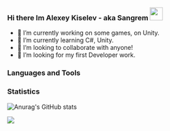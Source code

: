 ### Hi there Im Alexey Kiselev - aka Sangrem <img src="https://raw.githubusercontent.com/MartinHeinz/MartinHeinz/master/wave.gif" width="30px">

- 🔭 I’m currently working on some games, on Unity.
- 🌱 I’m currently learning C#, Unity.
- 👯 I’m looking to collaborate with anyone!
- 🤔 I’m looking for my first Developer work.

### Languages and Tools

### Statistics
![Anurag's GitHub stats](https://github-readme-stats.vercel.app/api?username=Sangrem&show_icons=true&theme=radical)

<a href="https://github.com/Sangrem">
  <img align="center" src="https://github-readme-stats.anuraghazra1.vercel.app/api/top-langs/?username=Sangrem&layout=compact&theme=radical" />
</a>
